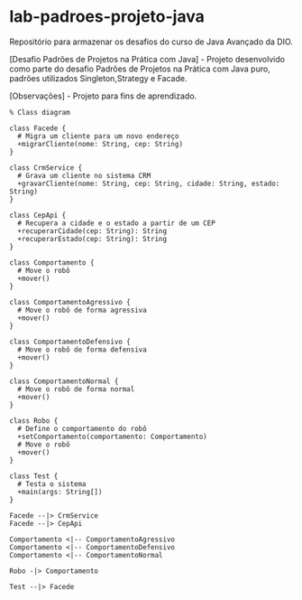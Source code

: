 # lab-padroes-projeto-java

Repositório para armazenar os desafios do curso de Java Avançado da DIO.

[Desafio Padrões de Projetos na Prática com Java] - Projeto desenvolvido como parte do desafio Padrões de Projetos na Prática com Java puro, padrões utilizados Singleton,Strategy e Facade.

[Observações] - Projeto para fins de aprendizado.

```mermaid
% Class diagram

class Facede {
  # Migra um cliente para um novo endereço
  +migrarCliente(nome: String, cep: String)
}

class CrmService {
  # Grava um cliente no sistema CRM
  +gravarCliente(nome: String, cep: String, cidade: String, estado: String)
}

class CepApi {
  # Recupera a cidade e o estado a partir de um CEP
  +recuperarCidade(cep: String): String
  +recuperarEstado(cep: String): String
}

class Comportamento {
  # Move o robô
  +mover()
}

class ComportamentoAgressivo {
  # Move o robô de forma agressiva
  +mover()
}

class ComportamentoDefensivo {
  # Move o robô de forma defensiva
  +mover()
}

class ComportamentoNormal {
  # Move o robô de forma normal
  +mover()
}

class Robo {
  # Define o comportamento do robô
  +setComportamento(comportamento: Comportamento)
  # Move o robô
  +mover()
}

class Test {
  # Testa o sistema
  +main(args: String[])
}

Facede --|> CrmService
Facede --|> CepApi

Comportamento <|-- ComportamentoAgressivo
Comportamento <|-- ComportamentoDefensivo
Comportamento <|-- ComportamentoNormal

Robo -|> Comportamento

Test --|> Facede
```

